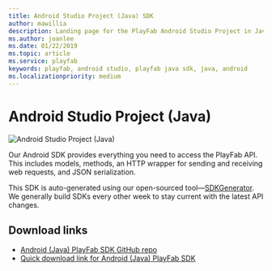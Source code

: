 ```yaml
---
title: Android Studio Project (Java) SDK
author: mawillia
description: Landing page for the PlayFab Android Studio Project in Java.
ms.author: joanlee
ms.date: 01/22/2019
ms.topic: article
ms.service: playfab
keywords: playfab, android studio, playfab java sdk, java, android
ms.localizationpriority: medium
---
```


# Android Studio Project (Java)

![Android Studio Project (Java)](./media/android1.png)

Our Android SDK provides everything you need to access the PlayFab API. This includes models, methods, an HTTP wrapper for sending and receiving web requests, and JSON serialization.

This SDK is auto-generated using our open-sourced tool&mdash;[SDKGenerator](../sdkgenerator/index.md). We generally build SDKs every other week to stay current with the latest API changes.

## Download links

- [Android (Java) PlayFab SDK GitHub repo](https://github.com/PlayFab/JavaSDK)
- [Quick download link for Android (Java) PlayFab SDK](https://aka.ms/playfabandroidsdkdownload)
